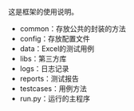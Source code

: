 这是框架的使用说明。
- common：存放公共的封装的方法
- config：存放配置文件
- data：Excel的测试用例
- libs：第三方库
- logs：日志记录
- reports：测试报告
- testcases：用例方法
- run.py：运行的主程序